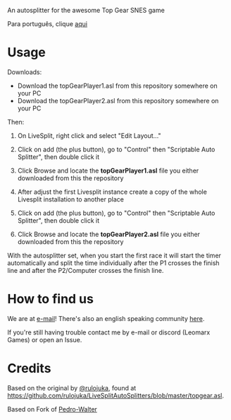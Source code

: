 An autosplitter for the awesome Top Gear SNES game

Para português, clique [aqui](https://github.com/pedro-walter/topgear-autosplitter/blob/main/README_ptbr.md)

# Usage

Downloads:
- Download the topGearPlayer1.asl from this repository somewhere on your PC
- Download the topGearPlayer2.asl from this repository somewhere on your PC

Then:
1. On LiveSplit, right click and select "Edit Layout..."
1. Click on add (the plus button), go to "Control" then "Scriptable Auto Splitter", then double click it
1. Click Browse and locate the **topGearPlayer1.asl** file you either downloaded from this the repository

2. After adjust the first Livesplit instance create a copy of the whole Livesplit installation to another place
2. Click on add (the plus button), go to "Control" then "Scriptable Auto Splitter", then double click it
2. Click Browse and locate the **topGearPlayer2.asl** file you either downloaded from this the repository

With the autosplitter set, when you start the first race it will start the timer automatically and split the time individually after the P1 crosses the finish line and after the P2/Computer crosses the finish line.

# How to find us

We are at [e-mail](games@leomarx.com)! There's also an english speaking community [here](https://discord.gg/BbecSMqFeF).

If you're still having trouble contact me by e-mail or discord (Leomarx Games) or open an Issue.

# Credits

Based on the original by [@rulojuka](https://github.com/rulojuka), found at https://github.com/rulojuka/LiveSplitAutoSplitters/blob/master/topgear.asl.

Based on Fork of [Pedro-Walter](https://github.com/pedro-walter/livesplit-autosplitters)

